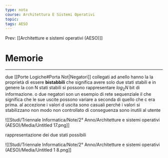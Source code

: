 ```yaml
---
type: nota
course: Architettura E Sistemi Operativi
topic: 
tags: AESO
---
```


Prev: [[Architetture e sistemi operativi (AESO)]]

# Memorie
---
due [[Porte Logiche#Porta Not|Negatori]] collegati ad anello hanno la la proprietà di essere **bistabbili** che significa avere solo due stati stabili e in genere la con N stati stabili si possono rappresentare $log_2N$ bit di informazione. o due negatori son un esempio di rete sequenziale il che significa che le sue uscite possono variare a seconda di quello che c era prima. al accezione i valori d uscita sono casuali perché i valori si stabilizzano non modo non controllato di conseguenza sono inutili al utente

![[Studi/Triennale Informatica/Note/2° Anno/Architetture e sistemi operativi (AESO)/Media/Untitled 17.png]]

rappresentazione dei due stati possibili

![[Studi/Triennale Informatica/Note/2° Anno/Architetture e sistemi operativi (AESO)/Media/Untitled 1 8.png]]



